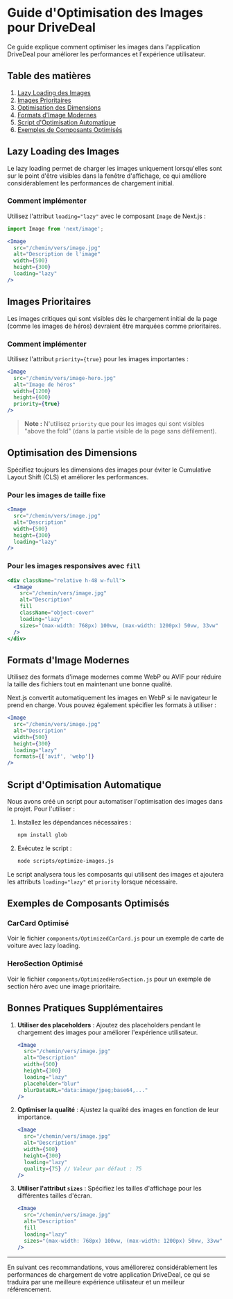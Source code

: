 # Guide d'Optimisation des Images pour DriveDeal

Ce guide explique comment optimiser les images dans l'application DriveDeal pour améliorer les performances et l'expérience utilisateur.

## Table des matières

1. [Lazy Loading des Images](#lazy-loading-des-images)
2. [Images Prioritaires](#images-prioritaires)
3. [Optimisation des Dimensions](#optimisation-des-dimensions)
4. [Formats d'Image Modernes](#formats-dimage-modernes)
5. [Script d'Optimisation Automatique](#script-doptimisation-automatique)
6. [Exemples de Composants Optimisés](#exemples-de-composants-optimisés)

## Lazy Loading des Images

Le lazy loading permet de charger les images uniquement lorsqu'elles sont sur le point d'être visibles dans la fenêtre d'affichage, ce qui améliore considérablement les performances de chargement initial.

### Comment implémenter

Utilisez l'attribut `loading="lazy"` avec le composant `Image` de Next.js :

```jsx
import Image from 'next/image';

<Image
  src="/chemin/vers/image.jpg"
  alt="Description de l'image"
  width={500}
  height={300}
  loading="lazy"
/>
```

## Images Prioritaires

Les images critiques qui sont visibles dès le chargement initial de la page (comme les images de héros) devraient être marquées comme prioritaires.

### Comment implémenter

Utilisez l'attribut `priority={true}` pour les images importantes :

```jsx
<Image
  src="/chemin/vers/image-hero.jpg"
  alt="Image de héros"
  width={1200}
  height={600}
  priority={true}
/>
```

> **Note :** N'utilisez `priority` que pour les images qui sont visibles "above the fold" (dans la partie visible de la page sans défilement).

## Optimisation des Dimensions

Spécifiez toujours les dimensions des images pour éviter le Cumulative Layout Shift (CLS) et améliorer les performances.

### Pour les images de taille fixe

```jsx
<Image
  src="/chemin/vers/image.jpg"
  alt="Description"
  width={500}
  height={300}
  loading="lazy"
/>
```

### Pour les images responsives avec `fill`

```jsx
<div className="relative h-48 w-full">
  <Image
    src="/chemin/vers/image.jpg"
    alt="Description"
    fill
    className="object-cover"
    loading="lazy"
    sizes="(max-width: 768px) 100vw, (max-width: 1200px) 50vw, 33vw"
  />
</div>
```

## Formats d'Image Modernes

Utilisez des formats d'image modernes comme WebP ou AVIF pour réduire la taille des fichiers tout en maintenant une bonne qualité.

Next.js convertit automatiquement les images en WebP si le navigateur le prend en charge. Vous pouvez également spécifier les formats à utiliser :

```jsx
<Image
  src="/chemin/vers/image.jpg"
  alt="Description"
  width={500}
  height={300}
  loading="lazy"
  formats={['avif', 'webp']}
/>
```

## Script d'Optimisation Automatique

Nous avons créé un script pour automatiser l'optimisation des images dans le projet. Pour l'utiliser :

1. Installez les dépendances nécessaires :
   ```bash
   npm install glob
   ```

2. Exécutez le script :
   ```bash
   node scripts/optimize-images.js
   ```

Le script analysera tous les composants qui utilisent des images et ajoutera les attributs `loading="lazy"` et `priority` lorsque nécessaire.

## Exemples de Composants Optimisés

### CarCard Optimisé

Voir le fichier `components/OptimizedCarCard.js` pour un exemple de carte de voiture avec lazy loading.

### HeroSection Optimisé

Voir le fichier `components/OptimizedHeroSection.js` pour un exemple de section héro avec une image prioritaire.

## Bonnes Pratiques Supplémentaires

1. **Utiliser des placeholders** : Ajoutez des placeholders pendant le chargement des images pour améliorer l'expérience utilisateur.

   ```jsx
   <Image
     src="/chemin/vers/image.jpg"
     alt="Description"
     width={500}
     height={300}
     loading="lazy"
     placeholder="blur"
     blurDataURL="data:image/jpeg;base64,..."
   />
   ```

2. **Optimiser la qualité** : Ajustez la qualité des images en fonction de leur importance.

   ```jsx
   <Image
     src="/chemin/vers/image.jpg"
     alt="Description"
     width={500}
     height={300}
     loading="lazy"
     quality={75} // Valeur par défaut : 75
   />
   ```

3. **Utiliser l'attribut `sizes`** : Spécifiez les tailles d'affichage pour les différentes tailles d'écran.

   ```jsx
   <Image
     src="/chemin/vers/image.jpg"
     alt="Description"
     fill
     loading="lazy"
     sizes="(max-width: 768px) 100vw, (max-width: 1200px) 50vw, 33vw"
   />
   ```

---

En suivant ces recommandations, vous améliorerez considérablement les performances de chargement de votre application DriveDeal, ce qui se traduira par une meilleure expérience utilisateur et un meilleur référencement. 